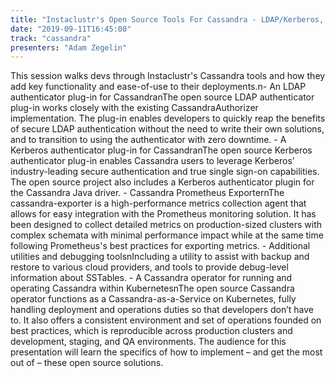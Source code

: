 ```yaml
---
title: "Instaclustr's Open Source Tools For Cassandra - LDAP/Kerberos, Prometheus Exporter, Debug Tooling and K8s Operator"
date: "2019-09-11T16:45:00"
track: "cassandra"
presenters: "Adam Zegelin"
---
```


This session walks devs through Instaclustr's Cassandra tools and how they add key functionality and ease-of-use to their deployments.n- An LDAP authenticator plug-in for CassandranThe open source LDAP authenticator plug-in works closely with the existing CassandraAuthorizer implementation. The plug-in enables developers to quickly reap the benefits of secure LDAP authentication without the need to write their own solutions, and to transition to using the authenticator with zero downtime. - A Kerberos authenticator plug-in for CassandranThe open source Kerberos authenticator plug-in enables Cassandra users to leverage Kerberos’ industry-leading secure authentication and true single sign-on capabilities. The open source project also includes a Kerberos authenticator plugin for the Cassandra Java driver. - Cassandra Prometheus ExporternThe cassandra-exporter is a high-performance metrics collection agent that allows for easy integration with the Prometheus monitoring solution. It has been designed to collect detailed metrics on production-sized clusters with complex schemata with minimal performance impact while at the same time following Prometheus's best practices for exporting metrics. - Additional utilities and debugging toolsnIncluding a utility to assist with backup and restore to various cloud providers, and tools to provide debug-level information about SSTables. - A Cassandra operator for running and operating Cassandra within KubernetesnThe open source Cassandra operator functions as a Cassandra-as-a-Service on Kubernetes, fully handling deployment and operations duties so that developers don’t have to. It also offers a consistent environment and set of operations founded on best practices, which is reproducible across production clusters and development, staging, and QA environments. The audience for this presentation will learn the specifics of how to implement – and get the most out of – these open source solutions.